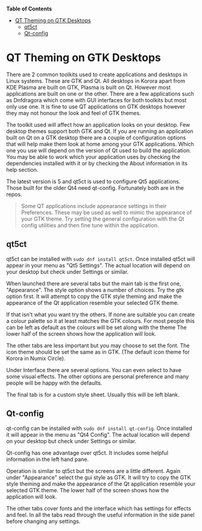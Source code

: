

**Table of Contents**  

- [QT Theming on GTK Desktops](#qt-theming-on-gtk-desktops)
  - [qt5ct](#qt5ct)
  - [Qt-config](#qt-config)



# QT Theming on GTK Desktops

There are 2 common toolkits used to create applications and desktops in Linux systems. These are GTK and Qt. All desktops in Korora apart from KDE Plasma are built on GTK, Plasma is built on Qt. However most applications are built on one or the other. There are a few applications such as Dnfdragora which come with GUI interfaces for both toolkits but most only use one. It is fine to use QT applications on GTK desktops however they may not honour the look and feel of GTK themes.

The toolkit used will affect how an application looks on your desktop. Few desktop themes support both GTK and Qt. If you are running an application built on Qt on a GTK desktop there are a couple of configuration options that will help make them look at home among your GTK applications. Which one you use will depend on the version of Qt used to build the application. You may be able to work which your application uses by checking the dependencies installed with it or by checking the About information in its help section.

The latest version is 5 and qt5ct is used to configure Qt5 applications. Those built for the older Qt4 need qt-config. Fortunately both are in the repos.

>Some QT applications include appearance settings in their Preferences. These may be used as well to mimic the appearance of your GTK theme. Try setting the general configuration with the Qt config utilities and then fine tune within the application.

## qt5ct

qt5ct can be installed with `sudo dnf install qt5ct`. Once installed qt5ct will appear in your menu as "Qt5 Settings". The actual location will depend on your desktop but check under Settings or similar.

When launched there are several tabs but the main tab is the first one, "Appearance". The style option shows a number of choices. Try the gtk option first. It will attempt to copy the GTK style theming and make the appearance of the Qt application resemble your selected GTK theme.

If that isn't what you want try the others. If none are suitable you can create a colour palette so it at least matches the GTK colours. For most people this can be left as default as the colours will be set along with the theme The lower half of the screen shows how the application will look.

The other tabs are less important but you may choose to set the font. The icon theme should be set the same as in GTK. (The default icon theme for Korora in Numix Circle).

Under Interface there are several options. You can even select to have some visual effects. The other options are personal preference and many people will be happy with the defaults.

The final tab is for a custom style sheet. Usually this will be left blank.

## Qt-config

qt-config can be installed with `sudo dnf install qt-config`. Once installed it will appear in the menu as "Qt4 Config". The actual location will depend on your desktop but check under Settings or similar.

Qt-config has one advantage over qt5ct. It includes some helpful information in the left hand pane.

Operation is similar to qt5ct but the screens are a little different. Again under "Appearance" select the gui style as GTK. It will try to copy the GTK style theming and make the appearance of the Qt application resemble your selected GTK theme. The lower half of the screen shows how the application will look.

The other tabs cover fonts and the interface which has settings for effects and feel. In all the tabs read through the useful information in the side panel before changing any settings.
